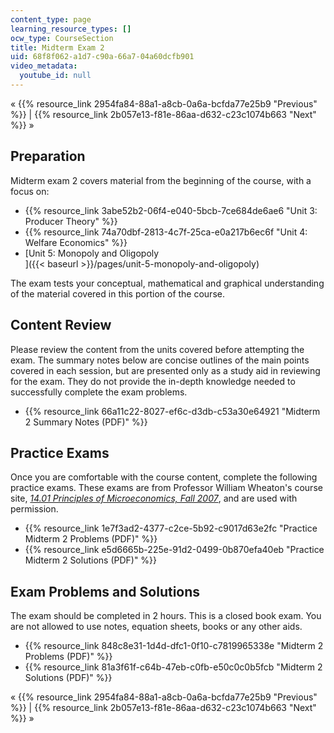 ```yaml
---
content_type: page
learning_resource_types: []
ocw_type: CourseSection
title: Midterm Exam 2
uid: 68f8f062-a1d7-c90a-66a7-04a60dcfb901
video_metadata:
  youtube_id: null
---
```


« {{% resource_link 2954fa84-88a1-a8cb-0a6a-bcfda77e25b9 "Previous" %}} | {{% resource_link 2b057e13-f81e-86aa-d632-c23c1074b663 "Next" %}} »

Preparation
-----------

Midterm exam 2 covers material from the beginning of the course, with a focus on:

*   {{% resource_link 3abe52b2-06f4-e040-5bcb-7ce684de6ae6 "Unit 3: Producer Theory" %}}
*   {{% resource_link 74a70dbf-2813-4c7f-25ca-e0a217b6ec6f "Unit 4: Welfare Economics" %}}
*   [Unit 5: Monopoly and Oligopoly  
    ]({{< baseurl >}}/pages/unit-5-monopoly-and-oligopoly)

The exam tests your conceptual, mathematical and graphical understanding of the material covered in this portion of the course.

Content Review
--------------

Please review the content from the units covered before attempting the exam. The summary notes below are concise outlines of the main points covered in each session, but are presented only as a study aid in reviewing for the exam. They do not provide the in-depth knowledge needed to successfully complete the exam problems.

*   {{% resource_link 66a11c22-8027-ef6c-d3db-c53a30e64921 "Midterm 2 Summary Notes (PDF)" %}}

Practice Exams
--------------

Once you are comfortable with the course content, complete the following practice exams. These exams are from Professor William Wheaton's course site, [_14.01 Principles of Microeconomics, Fall 2007_](/courses/14-01-principles-of-microeconomics-fall-2007/), and are used with permission.

*   {{% resource_link 1e7f3ad2-4377-c2ce-5b92-c9017d63e2fc "Practice Midterm 2 Problems (PDF)" %}}
*   {{% resource_link e5d6665b-225e-91d2-0499-0b870efa40eb "Practice Midterm 2 Solutions (PDF)" %}}

Exam Problems and Solutions
---------------------------

The exam should be completed in 2 hours. This is a closed book exam. You are not allowed to use notes, equation sheets, books or any other aids.

*   {{% resource_link 848c8e31-1d4d-dfc1-0f10-c7819965338e "Midterm 2 Problems (PDF)" %}}
*   {{% resource_link 81a3f61f-c64b-47eb-c0fb-e50c0c0b5fcb "Midterm 2 Solutions (PDF)" %}}

« {{% resource_link 2954fa84-88a1-a8cb-0a6a-bcfda77e25b9 "Previous" %}} | {{% resource_link 2b057e13-f81e-86aa-d632-c23c1074b663 "Next" %}} »